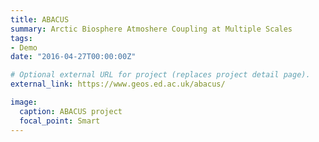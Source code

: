 ```yaml
---
title: ABACUS
summary: Arctic Biosphere Atmoshere Coupling at Multiple Scales
tags:
- Demo
date: "2016-04-27T00:00:00Z"

# Optional external URL for project (replaces project detail page).
external_link: https://www.geos.ed.ac.uk/abacus/

image:
  caption: ABACUS project
  focal_point: Smart
---
```

